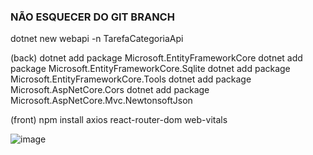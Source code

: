 ### NÃO ESQUECER DO GIT BRANCH ###

dotnet new webapi -n TarefaCategoriaApi



(back)
dotnet add package Microsoft.EntityFrameworkCore
dotnet add package Microsoft.EntityFrameworkCore.Sqlite
dotnet add package Microsoft.EntityFrameworkCore.Tools
dotnet add package Microsoft.AspNetCore.Cors
dotnet add package Microsoft.AspNetCore.Mvc.NewtonsoftJson


(front)
npm install axios react-router-dom web-vitals



![image](https://github.com/user-attachments/assets/4a2295a7-bf35-4df8-9331-2bc2d6bb9976)
